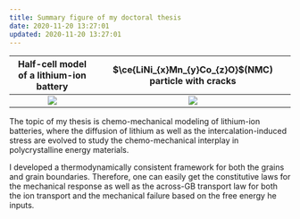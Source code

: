 ```yaml
---
title: Summary figure of my doctoral thesis
date: 2020-11-20 13:27:01
updated: 2020-11-20 13:27:01
---
```


Half-cell  model of a lithium-ion battery     |  $\ce{LiNi_{x}Mn_{y}Co_{z}O}$(NMC) particle with cracks
:-------------------------:|:-------------------------:
![](/images/cell-model-schematic.jpg )  |  ![](/images/Graphical-Abstract.jpg )

The topic of my thesis is chemo-mechanical modeling of lithium-ion batteries, where the diffusion of lithium as well as the intercalation-induced stress are evolved to study the chemo-mechanical interplay in polycrystalline energy materials.

I developed a thermodynamically consistent framework for both the grains and grain boundaries. Therefore, one can easily get the constitutive laws for the mechanical response as well as the across-GB transport law for both the ion transport and the mechanical failure based on the free energy he inputs.

